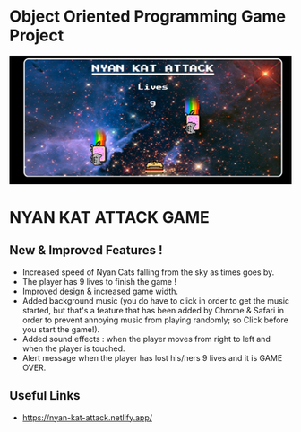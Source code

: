 # Object Oriented Programming Game Project

<p align="center"><img src="./images/ScreenshotCat.png"></p>
 
# NYAN KAT ATTACK GAME 

## New & Improved Features ! 

- Increased speed of Nyan Cats falling from the sky as times goes by. 
- The player has 9 lives to finish the game !
- Improved design & increased game width.
- Added background music (you do have to click in order to get the music started, but that's a feature that has been added by Chrome & Safari in order to prevent annoying music from playing randomly; so Click before you start the game!).
- Added sound effects : when the player moves from right to left and when the player is touched. 
- Alert message when the player has lost his/hers 9 lives and it is GAME OVER. 
## Useful Links

- https://nyan-kat-attack.netlify.app/
